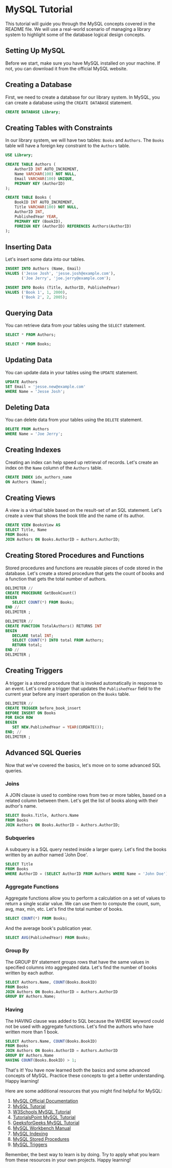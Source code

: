 # MySQL Tutorial

This tutorial will guide you through the MySQL concepts covered in the README file. We will use a real-world scenario of managing a library system to highlight some of the database logical design concepts.

## Setting Up MySQL

Before we start, make sure you have MySQL installed on your machine. If not, you can download it from the official MySQL website.

## Creating a Database

First, we need to create a database for our library system. In MySQL, you can create a database using the `CREATE DATABASE` statement.

```sql
CREATE DATABASE Library;
```

## Creating Tables with Constraints

In our library system, we will have two tables: `Books` and `Authors`. The `Books` table will have a foreign key constraint to the `Authors` table.

```sql
USE Library;

CREATE TABLE Authors (
    AuthorID INT AUTO_INCREMENT,
    Name VARCHAR(100) NOT NULL,
    Email VARCHAR(100) UNIQUE,
    PRIMARY KEY (AuthorID)
);

CREATE TABLE Books (
    BookID INT AUTO_INCREMENT,
    Title VARCHAR(100) NOT NULL,
    AuthorID INT,
    PublishedYear YEAR,
    PRIMARY KEY (BookID),
    FOREIGN KEY (AuthorID) REFERENCES Authors(AuthorID)
);
```

## Inserting Data

Let's insert some data into our tables.

```sql
INSERT INTO Authors (Name, Email)
VALUES ('Jesse Josh', 'jesse.josh@example.com'),
       ('Joe Jerry', 'joe.jerry@example.com');

INSERT INTO Books (Title, AuthorID, PublishedYear)
VALUES ('Book 1', 1, 2000),
       ('Book 2', 2, 2005);
```

## Querying Data

You can retrieve data from your tables using the `SELECT` statement.

```sql
SELECT * FROM Authors;

SELECT * FROM Books;
```

## Updating Data

You can update data in your tables using the `UPDATE` statement.

```sql
UPDATE Authors
SET Email = 'jesse.new@example.com'
WHERE Name = 'Jesse Josh';
```

## Deleting Data

You can delete data from your tables using the `DELETE` statement.

```sql
DELETE FROM Authors
WHERE Name = 'Joe Jerry';
```

## Creating Indexes

Creating an index can help speed up retrieval of records. Let's create an index on the `Name` column of the `Authors` table.

```sql
CREATE INDEX idx_authors_name
ON Authors (Name);
```

## Creating Views

A view is a virtual table based on the result-set of an SQL statement. Let's create a view that shows the book title and the name of its author.

```sql
CREATE VIEW BooksView AS
SELECT Title, Name
FROM Books
JOIN Authors ON Books.AuthorID = Authors.AuthorID;
```

## Creating Stored Procedures and Functions

Stored procedures and functions are reusable pieces of code stored in the database. Let's create a stored procedure that gets the count of books and a function that gets the total number of authors.

```sql
DELIMITER //
CREATE PROCEDURE GetBookCount()
BEGIN
   SELECT COUNT(*) FROM Books;
END //
DELIMITER ;

DELIMITER //
CREATE FUNCTION TotalAuthors() RETURNS INT
BEGIN
   DECLARE total INT;
   SELECT COUNT(*) INTO total FROM Authors;
   RETURN total;
END //
DELIMITER ;
```

## Creating Triggers

A trigger is a stored procedure that is invoked automatically in response to an event. Let's create a trigger that updates the `PublishedYear` field to the current year before any insert operation on the `Books` table.

```sql
DELIMITER //
CREATE TRIGGER before_book_insert
BEFORE INSERT ON Books
FOR EACH ROW
BEGIN
   SET NEW.PublishedYear = YEAR(CURDATE());
END; //
DELIMITER ;
```

## Advanced SQL Queries

Now that we've covered the basics, let's move on to some advanced SQL queries.

### Joins

A JOIN clause is used to combine rows from two or more tables, based on a related column between them. Let's get the list of books along with their author's name.

```sql
SELECT Books.Title, Authors.Name
FROM Books
JOIN Authors ON Books.AuthorID = Authors.AuthorID;
```

### Subqueries

A subquery is a SQL query nested inside a larger query. Let's find the books written by an author named 'John Doe'.

```sql
SELECT Title
FROM Books
WHERE AuthorID = (SELECT AuthorID FROM Authors WHERE Name = 'John Doe');
```

### Aggregate Functions

Aggregate functions allow you to perform a calculation on a set of values to return a single scalar value. We can use them to compute the count, sum, avg, max, min, etc. Let's find the total number of books.

```sql
SELECT COUNT(*) FROM Books;
```

And the average book's publication year.

```sql
SELECT AVG(PublishedYear) FROM Books;
```

### Group By

The GROUP BY statement groups rows that have the same values in specified columns into aggregated data. Let's find the number of books written by each author.

```sql
SELECT Authors.Name, COUNT(Books.BookID)
FROM Books
JOIN Authors ON Books.AuthorID = Authors.AuthorID
GROUP BY Authors.Name;
```

### Having

The HAVING clause was added to SQL because the WHERE keyword could not be used with aggregate functions. Let's find the authors who have written more than 1 book.

```sql
SELECT Authors.Name, COUNT(Books.BookID)
FROM Books
JOIN Authors ON Books.AuthorID = Authors.AuthorID
GROUP BY Authors.Name
HAVING COUNT(Books.BookID) > 1;
```

That's it! You have now learned both the basics and some advanced concepts of MySQL. Practice these concepts to get a better understanding. Happy learning!


Here are some additional resources that you might find helpful for MySQL:

1. [MySQL Official Documentation](https://dev.mysql.com/doc/)
2. [MySQL Tutorial](https://www.mysqltutorial.org/)
3. [W3Schools MySQL Tutorial](https://www.w3schools.com/sql/)
4. [TutorialsPoint MySQL Tutorial](https://www.tutorialspoint.com/mysql/)
5. [GeeksforGeeks MySQL Tutorial](https://www.geeksforgeeks.org/sql-tutorial/)
6. [MySQL Workbench Manual](https://dev.mysql.com/doc/workbench/en/)
7. [MySQL Indexing](https://www.mysqltutorial.org/mysql-index/)
8. [MySQL Stored Procedures](https://www.mysqltutorial.org/mysql-stored-procedure-tutorial.aspx/)
9. [MySQL Triggers](https://www.mysqltutorial.org/mysql-trigger-tutorial.aspx/)

Remember, the best way to learn is by doing. Try to apply what you learn from these resources in your own projects. Happy learning!


